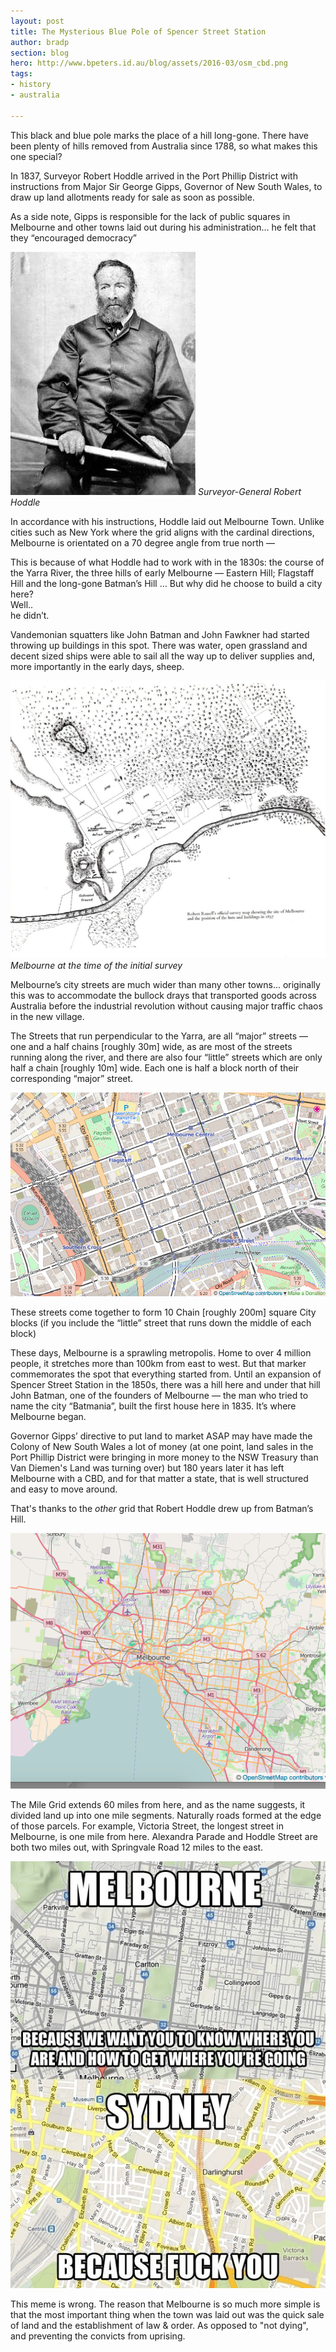 ```yaml
---
layout: post
title: The Mysterious Blue Pole of Spencer Street Station
author: bradp
section: blog
hero: http://www.bpeters.id.au/blog/assets/2016-03/osm_cbd.png
tags:
- history
- australia

---
```


This black and blue pole marks the place of a hill long-gone. There have been plenty of hills removed from Australia since 1788, so what makes this one special?

In 1837, Surveyor Robert Hoddle arrived in the Port Phillip District with instructions from Major Sir George Gipps, Governor of New South Wales, to draw up land allotments ready for sale as soon as possible.

As a side note, Gipps is responsible for the lack of public squares in Melbourne and other towns laid out during his administration… he felt that they “encouraged democracy” 

![Robert Hoddle](/blog/assets/2016-03/robert_hoddle.jpg)
*Surveyor-General Robert Hoddle*

In accordance with his instructions, Hoddle laid out Melbourne Town. Unlike cities such as New York where the grid aligns with the cardinal directions, Melbourne is orientated on a 70 degree angle from true north — 

This is because of what Hoddle had to work with in the 1830s: the course of the Yarra River, the three hills of early Melbourne — Eastern Hill; Flagstaff Hill and the long-gone Batman’s Hill … But why did he choose to build a city here?  
Well..  
he didn’t. 

Vandemonian squatters like John Batman and John Fawkner had started throwing up buildings in this spot. There was water, open grassland and decent sized ships were able to sail all the way up to deliver supplies and, more importantly in the early days, sheep.

![Map](/blog/assets/2016-03/batmans_hill.jpg)
*Melbourne at the time of the initial survey*

Melbourne’s city streets are much wider than many other towns... originally this was to accommodate the bullock drays that transported goods across Australia before the industrial revolution without causing major traffic chaos in the new village.

The Streets that run perpendicular to the Yarra, are all “major” streets — one and a half chains [roughly 30m] wide, as are most of the streets running along the river, and there are also four “little” streets which are only half a chain [roughly 10m] wide. Each one is half a block north of their corresponding “major” street.

![Map](/blog/assets/2016-03/osm_cbd.png)

These streets come together to form 10 Chain [roughly 200m] square City blocks (if you include the “little” street that runs down the middle of each block)

These days, Melbourne is a sprawling metropolis. Home to over 4 million people, it stretches more than 100km from east to west. But that marker commemorates the spot that everything started from. Until an expansion of Spencer Street Station in the 1850s, there was a hill here and under that hill John Batman, one of the founders of Melbourne — the man who tried to name the city “Batmania”, built the first house here in 1835. It’s where Melbourne began.

Governor Gipps’ directive to put land to market ASAP may have made the Colony of New South Wales a lot of money (at one point, land sales in the Port Phillip District were bringing in more money to the NSW Treasury than Van Diemen's Land was turning over) but 180 years later it has left Melbourne with a CBD, and for that matter a state, that is well structured and easy to move around.

That's thanks to the _other_ grid that Robert Hoddle drew up from Batman’s Hill. 

![Map](/blog/assets/2016-03/osm_metro.png)

The Mile Grid extends 60 miles from here, and as the name suggests, it divided land up into one mile segments. Naturally roads formed at the edge of those parcels. For example, Victoria Street, the longest street in Melbourne, is one mile from here. Alexandra Parade and Hoddle Street are both two miles out, with Springvale Road 12 miles to the east. 

![MEL-SYD layout meme](/blog/assets/2016-03/map_meme.jpg)

This meme is wrong. The reason that Melbourne is so much more simple is that the most important thing when the town was laid out was the quick sale of land and the establishment of law & order. As opposed to "not dying", and preventing the convicts from uprising.

